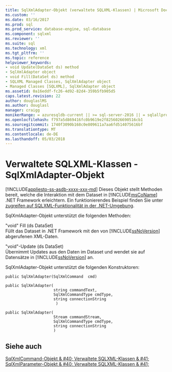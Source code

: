 ```yaml
---
title: SqlXmlAdapter-Objekt (verwaltete SQLXML-Klassen) | Microsoft Docs
ms.custom: ''
ms.date: 03/16/2017
ms.prod: sql
ms.prod_service: database-engine, sql-database
ms.component: sqlxml
ms.reviewer: ''
ms.suite: sql
ms.technology: xml
ms.tgt_pltfrm: ''
ms.topic: reference
helpviewer_keywords:
- void Update(DataSet ds) method
- SqlXmlAdapter object
- void Fill(DataSet ds) method
- SQLXML Managed Classes, SqlXmlAdapter object
- Managed Classes [SQLXML], SqlXmlAdapter object
ms.assetid: 0a16eddf-fc26-4d92-82d4-359b5fb905d5
caps.latest.revision: 22
author: douglaslMS
ms.author: douglasl
manager: craigg
monikerRange: = azuresqldb-current || >= sql-server-2016 || = sqlallproducts-allversions
ms.openlocfilehash: f797a5d869416fc0b9619e2f8256026690516cb1
ms.sourcegitcommit: 1740f3090b168c0e809611a7aa6fd514075616bf
ms.translationtype: MT
ms.contentlocale: de-DE
ms.lasthandoff: 05/03/2018
---
```

# <a name="sqlxml-managed-classes---sqlxmladapter-object"></a>Verwaltete SQLXML-Klassen - SqlXmlAdapter-Objekt
[!INCLUDE[appliesto-ss-asdb-xxxx-xxx-md](../../../includes/appliesto-ss-asdb-xxxx-xxx-md.md)]
  Dieses Objekt stellt Methoden bereit, welche die Interaktion mit dem Dataset in [!INCLUDE[msCoName](../../../includes/msconame-md.md)] .NET Framework erleichtern. Ein funktionierendes Beispiel finden Sie unter [zugreifen auf SQLXML-Funktionalität in der .NET-Umgebung](../../../relational-databases/sqlxml-annotated-xsd-schemas-xpath-queries/net-framework-classes/accessing-sqlxml-functionality-in-the-net-environment.md).  
  
 SqlXmlAdapter-Objekt unterstützt die folgenden Methoden:  
  
 "void" Fill (ds DataSet)  
 Füllt das Dataset in .NET Framework mit den von [!INCLUDE[ssNoVersion](../../../includes/ssnoversion-md.md)] abgerufenen XML-Daten.  
  
 "void"-Update (ds DataSet)  
 Übernimmt Updates aus den Daten im Dataset und wendet sie auf Datensätze in [!INCLUDE[ssNoVersion](../../../includes/ssnoversion-md.md)] an.  
  
 SqlXmlAdapter-Objekt unterstützt die folgenden Konstruktoren:  
  
```  
public SqlXmlAdapter(SqlXmlCommand  cmd)   
  
public SqlXmlAdapter(  
                     string commandText,   
                     SqlXmlCommandType cmdType,   
                     string connectionString  
                      )   
  
public SqlXmlAdapter(  
                     Stream commandStream,   
                     SqlXmlCommandType cmdType,   
                     string connectionString  
                     )   
```  
  
## <a name="see-also"></a>Siehe auch  
 [SqlXmlCommand-Objekt & #40; Verwaltete SQLXML-Klassen & #41;](../../../relational-databases/sqlxml-annotated-xsd-schemas-xpath-queries/net-framework-classes/sqlxml-managed-classes-sqlxmlcommand-object.md)   
 [SqlXmlParameter-Objekt & #40; Verwaltete SQLXML-Klassen & #41;](../../../relational-databases/sqlxml-annotated-xsd-schemas-xpath-queries/net-framework-classes/sqlxml-managed-classes-sqlxmlparameter-object.md)  
  
  
